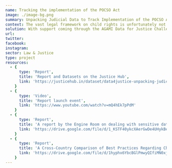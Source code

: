 ```yaml
---
name: Tracking the implementation of the POCSO Act
image: ./image-bg.png
summary: Unpacking Judicial Data to Track Implementation of the POCSO Act in Assam, Delhi & Haryana
context: The vast legal framework on child rights is unfortunately not backed with data that can inform law and policy change as well as help in monitoring implementation of these laws. There is very little systematic information on what happens in courts, how do special laws and provisions pan out in practice, to what extent have they been able to meet their purpose, what are the challenges and how can these be overcome. The only official set of data that gives some insight on implementation of laws are the NCRB’s statistics on disposal of cases by police and court in terms of charge sheeting rate, rate of conviction and pendency percentage. District level data continues to remain a challenge on all counts.
solution: With support coming through the AGAMI Data for Justice Challenge, we collaborated with HAQ - Centre for Child Rights to study the implementation of the POCSO Act by curating and analysing data from the district courts of Assam, Haryana and Delhi. For this project, we developed a data system to mine court cases from eCourts between 2012 and 2020. 
url: 
twitter:
facebook:
instagram:
sector: Law & Justice
type: project
resources:
  - {
      type: 'Report',
      title: 'Report and Datasets on the Justice Hub',
      link: 'https://justicehub.in/dataset/data4justice-unpacking-judicial-data-to-track-implementation-of-the-pocso-act-in-assam-delhi-haryana'
    } 
  - {
      type: 'Video',
      title: 'Report launch event',
      link: 'https://www.youtube.com/watch?v=mQ4hEk7pPdM'
    }
  - {
      type: 'Report',
      title: 'A report by the Engine Room on dealing with sensitive datasets to highlight problems of Child Sexual Abuse in India.',
      link: 'https://drive.google.com/file/d/1_KSTF40ykcXAerGwDe4UHykBetwvazBj/view?usp=sharing'
    }
  - {
      type: 'Report',
      title: 'A Cross-Country Comparison of Best Practices Regarding Children’s Privacy in the Criminal Justice System prepared by the students from Macquarie University',
      link: 'https://drive.google.com/file/d/1hyphx6YbcBGlPmwyQIfiMN0xjN4aWdDg/view?usp=sharing'
    }
---
```

